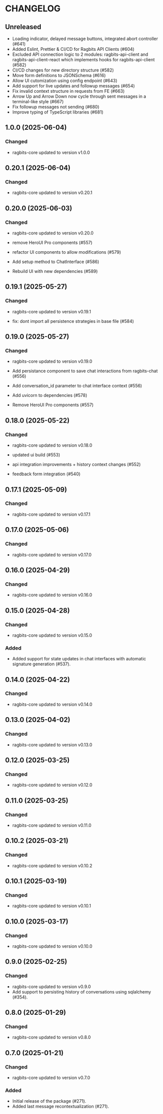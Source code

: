 # CHANGELOG

## Unreleased

- Loading indicator, delayed message buttons, integrated abort controller (#641)
- Added Eslint, Prettier & CI/CD for Ragbits API Clients (#604)
- Excluded API connection logic to 2 modules: ragbits-api-client and ragbits-api-client-react which implements hooks for ragbits-api-client (#582)
- CI/CD changes for new directory structure (#582)
- Move form definitions to JSONSchema (#616)
- Allow UI cutomization using config endpoint (#643)
- Add support for live updates and followup messages (#654)
- Fix invalid context structure in requests from FE (#663)
- Arrow Up and Arrow Down now cycle through sent messages in a terminal-like style (#667)
- Fix followup messages not sending (#680)
- Improve typing of TypeScript libraries (#681)

## 1.0.0 (2025-06-04)

### Changed

- ragbits-core updated to version v1.0.0

## 0.20.1 (2025-06-04)

### Changed

- ragbits-core updated to version v0.20.1

## 0.20.0 (2025-06-03)

### Changed

- ragbits-core updated to version v0.20.0

- remove HeroUI Pro components (#557)
- refactor UI components to allow modifications (#579)
- Add setup method to ChatInterface (#586)
- Rebuild UI with new dependencies (#589)

## 0.19.1 (2025-05-27)

### Changed

- ragbits-core updated to version v0.19.1

- fix: dont import all persistence strategies in base file (#584)

## 0.19.0 (2025-05-27)

### Changed

- ragbits-core updated to version v0.19.0

- Add persistance component to save chat interactions from ragbits-chat (#556)
- Add conversation_id parameter to chat interface context (#556)
- Add uvicorn to dependencies (#578)
- Remove HeroUI Pro components (#557)

## 0.18.0 (2025-05-22)

### Changed

- ragbits-core updated to version v0.18.0

- updated ui build (#553)
- api integration improvements + history context changes (#552)
- feedback form integration (#540)

## 0.17.1 (2025-05-09)

### Changed

- ragbits-core updated to version v0.17.1

## 0.17.0 (2025-05-06)

### Changed

- ragbits-core updated to version v0.17.0

## 0.16.0 (2025-04-29)

### Changed

- ragbits-core updated to version v0.16.0

## 0.15.0 (2025-04-28)

### Changed

- ragbits-core updated to version v0.15.0

### Added

- Added support for state updates in chat interfaces with automatic signature generation (#537).

## 0.14.0 (2025-04-22)

### Changed

- ragbits-core updated to version v0.14.0

## 0.13.0 (2025-04-02)

### Changed

- ragbits-core updated to version v0.13.0

## 0.12.0 (2025-03-25)

### Changed

- ragbits-core updated to version v0.12.0

## 0.11.0 (2025-03-25)

### Changed

- ragbits-core updated to version v0.11.0

## 0.10.2 (2025-03-21)

### Changed

- ragbits-core updated to version v0.10.2

## 0.10.1 (2025-03-19)

### Changed

- ragbits-core updated to version v0.10.1

## 0.10.0 (2025-03-17)

### Changed

- ragbits-core updated to version v0.10.0

## 0.9.0 (2025-02-25)


### Changed

- ragbits-core updated to version v0.9.0
- Add support to persisting history of conversations using sqlalchemy (#354).

## 0.8.0 (2025-01-29)

### Changed

- ragbits-core updated to version v0.8.0

## 0.7.0 (2025-01-21)

### Changed

- ragbits-core updated to version v0.7.0

### Added

- Initial release of the package (#271).
- Added last message recontextualization (#271).

